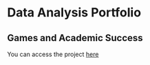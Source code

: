 # Data Analysis Portfolio

## Games and Academic Success
You can access the project [here](games_and_academic_success.html)
